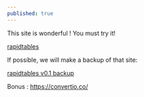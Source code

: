 ```yaml
---
published: true
---
```

This site is wonderful !
You must try it!


[rapidtables](https://www.rapidtables.com/ "rapidtables")


If possible, we will make a backup of that site:


[rapidtables v0.1 backup](https://sir-pouya.tk/apidtables-v0.1/www.rapidtables.com "rapidtables v0.1")


Bonus :
https://convertio.co/
